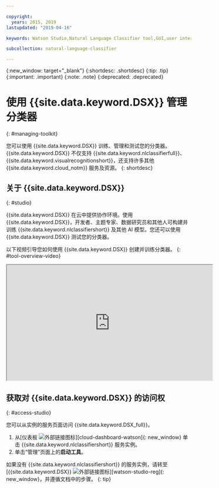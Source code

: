 ```yaml
---

copyright:
  years: 2015, 2019
lastupdated: "2019-04-16"

keywords: Watson Studio,Natural Language Classifier tool,GUI,user interface

subcollection: natural-language-classifier

---
```


{:new_window: target="_blank"}
{:shortdesc: .shortdesc}
{:tip: .tip}
{:important: .important}
{:note: .note}
{:deprecated: .deprecated}

# 使用 {{site.data.keyword.DSX}} 管理分类器
{: #managing-toolkit}

您可以使用 {{site.data.keyword.DSX}} 训练、管理和测试您的分类器。{{site.data.keyword.DSX}} 不仅支持 {{site.data.keyword.nlclassifierfull}}、{{site.data.keyword.visualrecognitionshort}}，还支持许多其他 {{site.data.keyword.cloud_notm}} 服务及资源。
{: shortdesc}

## 关于 {{site.data.keyword.DSX}}
{: #studio}

{{site.data.keyword.DSX}} 在云中提供协作环境。使用 {{site.data.keyword.DSX}}，开发者、主题专家、数据研究员和其他人可构建并训练 {{site.data.keyword.nlclassifiershort}} 及其他 AI 模型。您还可以使用 {{site.data.keyword.DSX}} 测试您的分类器。

以下视频引导您如何使用 {{site.data.keyword.DSX}} 创建并训练分类器。
{: #tool-overview-video}

<iframe class="embed-responsive-item" id="youtubeplayer" title="IBM Watson Studio：创建并训练 Natural Language Classifier 模型" type="text/html" width="560" height="315" src="https://www.youtube.com/embed/_gHeeX4lFwo" webkitallowfullscreen mozallowfullscreen allowfullscreen gesture="media" allow="encrypted-media"></iframe>

## 获取对 {{site.data.keyword.DSX}} 的访问权
{: #access-studio}

您可以从实例的服务页面访问 {{site.data.keyword.DSX_full}}。

1.  从[仪表板 ![外部链接图标](../../icons/launch-glyph.svg "外部链接图标")][cloud-dashboard-watson]{: new_window} 单击 {{site.data.keyword.nlclassifiershort}} 服务实例。
1.  单击“管理”页面上的**启动工具**。

如果没有 {{site.data.keyword.nlclassifiershort}} 的服务实例，请转至 [{{site.data.keyword.DSX}} ![外部链接图标](../../icons/launch-glyph.svg "外部链接图标")][watson-studio-reg]{: new_window}，并遵循文档中的步骤。
{: tip}
